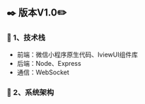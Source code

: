 ## :black_nib: 版本V1.0:pencil2:
### :whale: 1、技术栈
- 前端：微信小程序原生代码、IviewUI组件库
- 后端：Node、Express
- 通信：WebSocket


### :thinking: 2、系统架构


